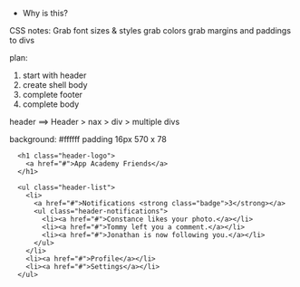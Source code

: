 
- Why is this?
<!-- <script type="text/javascript">
  window.currentUser = { id: 3, username: "sennecy_the_cat" };
</script> -->


<!-- <% if logged_in? %>
  <script id="bootstrap-current-user" type="text/javascript">
  	window.currentUser = <%= render("api/users/user.json.jbuilder",
  		user: current_user).html_safe %>
  </script>
<% end %> -->



CSS notes:
Grab font sizes & styles
grab colors
grab margins and paddings to divs

plan:
1) start with header
2) create shell body
3) complete footer
4) complete body


header ==>  Header > nax > div > multiple divs

background: #ffffff
padding 16px
570 x 78



      <h1 class="header-logo">
        <a href="#">App Academy Friends</a>
      </h1>

      <ul class="header-list">
        <li>
          <a href="#">Notifications <strong class="badge">3</strong></a>
          <ul class="header-notifications">
            <li><a href="#">Constance likes your photo.</a></li>
            <li><a href="#">Tommy left you a comment.</a></li>
            <li><a href="#">Jonathan is now following you.</a></li>
          </ul>
        </li>
        <li><a href="#">Profile</a></li>
        <li><a href="#">Settings</a></li>
      </ul>





